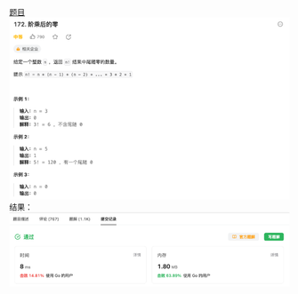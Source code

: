 [题目](https://leetcode.cn/problems/factorial-trailing-zeroes/description/?envType=study-plan-v2&envId=top-interview-150)
![pic](img.png)
结果：
![pic](result.png)